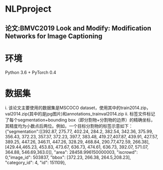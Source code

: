 # NLPproject
## 论文:BMVC2019 Look and Modify: Modification Networks for Image Captioning

# 环境
Python 3.6 + PyTorch 0.4 

# 数据集
i. 该论文主要使用的数据集是MSCOCO dataset，使用其中的train2014.zip，val2014.zip(其中的是jpg图片)和annotations_trainval2014.zip
 ii. 标签文件标记了每个segmentation+bounding box（即分割物+分割物的边界）的精确坐标，其精度均为小数点后两位。例如，一个目标分割物的标签示意如下：
 {"segmentation":[[392.87, 275.77, 402.24, 284.2, 382.54, 342.36, 375.99, 356.43, 372.23, 357.37, 372.23, 397.7, 383.48, 419.27,407.87, 439.91, 427.57, 389.25, 447.26, 346.11, 447.26, 328.29, 468.84, 290.77,472.59, 266.38], [429.44,465.23, 453.83, 473.67, 636.73, 474.61, 636.73, 392.07, 571.07, 364.88, 546.69,363.0]], "area": 28458.996150000003, "iscrowd": 0,"image_id": 503837, "bbox": [372.23, 266.38, 264.5,208.23], "category_id": 4, "id": 151109},
